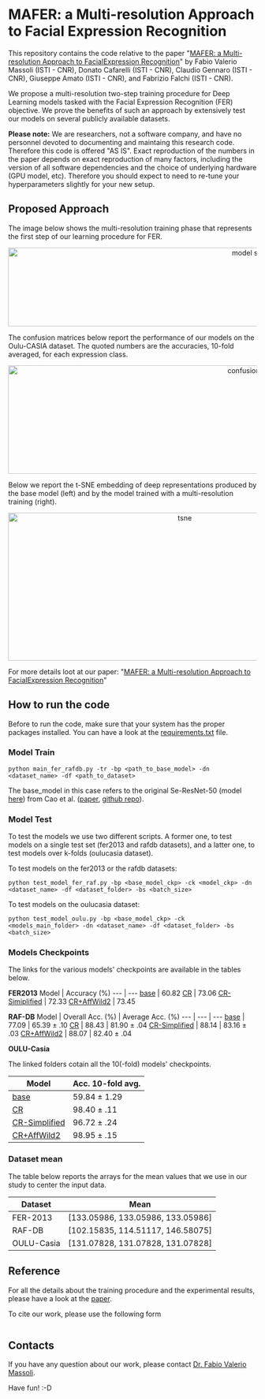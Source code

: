# MAFER: a Multi-resolution Approach to Facial Expression Recognition

This repository contains the code relative to the paper "[MAFER: a Multi-resolution Approach to FacialExpression Recognition](...)" by Fabio Valerio Massoli (ISTI - CNR), Donato Cafarelli (ISTI - CNR), Claudio Gennaro (ISTI - CNR), Giuseppe Amato (ISTI - CNR), and Fabrizio Falchi (ISTI - CNR).

We propose a multi-resolution two-step training procedure for Deep Learning models tasked with the Facial Expression Recognition (FER) objective. We prove the benefits of such an approach by extensively test our models on several publicly available datasets.  

**Please note:** 
We are researchers, not a software company, and have no personnel devoted to documenting and maintaing this research code. Therefore this code is offered "AS IS". Exact reproduction of the numbers in the paper depends on exact reproduction of many factors, including the version of all software dependencies and the choice of underlying hardware (GPU model, etc). Therefore you should expect to need to re-tune your hyperparameters slightly for your new setup.


## Proposed Approach

The image below shows the multi-resolution training phase that represents the first step of our learning procedure for FER.

<p align="center">
<img src="https://github.com/fvmassoli/multi-res-fer-in-the-wild/blob/master/images/model_simplified.png"  alt="model simplified" width="1000" height="160">
</p>

The confusion matrices below report the performance of our models on the Oulu-CASIA dataset. The quoted numbers are the accuracies, 10-fold averaged, for each expression class.

<p align="center">
<img src="https://github.com/fvmassoli/multi-res-fer-in-the-wild/blob/master/images/confusion_matrices.png"  alt="confusion matrices" width="1000" height="220">
</p>

Below we report the t-SNE embedding of deep representations produced by the base model (left) and by the model trained with a multi-resolution training (right). 

<p align="center">
<img src="https://github.com/fvmassoli/multi-res-fer-in-the-wild/blob/master/images/tsne.png"  alt="tsne" width="700" height="300">
</p>

For more details loot at our paper: "[MAFER: a Multi-resolution Approach to FacialExpression Recognition](...)"

## How to run the code

Before to run the code, make sure that your system has the proper packages installed. You can have a look at the [requirements.txt](https://github.com/fvmassoli/mafer-multires-facial-expression-recognition/blob/main/requirements.txt) file.


### Model Train

```
python main_fer_rafdb.py -tr -bp <path_to_base_model> -dn <dataset_name> -df <path_to_dataset>
```

The base_model in this case refers to the original Se-ResNet-50 (model [here](https://cnrsc-my.sharepoint.com/personal/fabrizio_falchi_cnr_it/_layouts/15/onedrive.aspx?originalPath=aHR0cHM6Ly9jbnJzYy1teS5zaGFyZXBvaW50LmNvbS86ZjovZy9wZXJzb25hbC9mYWJyaXppb19mYWxjaGlfY25yX2l0L0V0bTRiRzFPTjJ0SHF0b202NjZtbWlNQmdPeU9fRnNEd1hJWmgySk9TRlhab3c%5FcnRpbWU9WVhWcUVPc0EyVWc&id=%2Fpersonal%2Ffabrizio%5Ffalchi%5Fcnr%5Fit%2FDocuments%2FSharedByLilnk%2Fpaper%5Fcheckpoints%2Fsenet50%5Fft%5Fpytorch%2Ept&parent=%2Fpersonal%2Ffabrizio%5Ffalchi%5Fcnr%5Fit%2FDocuments%2FSharedByLilnk%2Fpaper%5Fcheckpoints)) from Cao et al. ([paper](https://arxiv.org/abs/1710.08092), [github repo](https://github.com/ox-vgg/vgg_face2)).   

### Model Test
To test the models we use two different scripts. A former one, to test models on a single test set (fer2013 and rafdb datasets), and a latter one, to test models over k-folds (oulucasia dataset).

To test models on the fer2013 or the rafdb datasets:
```
python test_model_fer_raf.py -bp <base_model_ckp> -ck <model_ckp> -dn <dataset_name> -df <dataset_folder> -bs <batch_size>
```

To test models on the oulucasia dataset:
```
python test_model_oulu.py -bp <base_model_ckp> -ck <models_main_folder> -dn <dataset_name> -df <dataset_folder> -bs <batch_size>
```


### Models Checkpoints

The links for the various models' checkpoints are available in the tables below.

**FER2013** 
Model | Accuracy (%)
--- | ---
[base](https://cnrsc-my.sharepoint.com/personal/fabrizio_falchi_cnr_it/_layouts/15/onedrive.aspx?originalPath=aHR0cHM6Ly9jbnJzYy1teS5zaGFyZXBvaW50LmNvbS86ZjovZy9wZXJzb25hbC9mYWJyaXppb19mYWxjaGlfY25yX2l0L0V0bTRiRzFPTjJ0SHF0b202NjZtbWlNQmdPeU9fRnNEd1hJWmgySk9TRlhab3c%5FcnRpbWU9d3M2UVR0WUEyVWc&id=%2Fpersonal%2Ffabrizio%5Ffalchi%5Fcnr%5Fit%2FDocuments%2FSharedByLilnk%2Fpaper%5Fcheckpoints%2Ffer2013%2Fbase%2Fbest%5Fmodel%5Fckp%5F2%2Ept&parent=%2Fpersonal%2Ffabrizio%5Ffalchi%5Fcnr%5Fit%2FDocuments%2FSharedByLilnk%2Fpaper%5Fcheckpoints%2Ffer2013%2Fbase)           | 60.82 
[CR](https://cnrsc-my.sharepoint.com/personal/fabrizio_falchi_cnr_it/_layouts/15/onedrive.aspx?originalPath=aHR0cHM6Ly9jbnJzYy1teS5zaGFyZXBvaW50LmNvbS86ZjovZy9wZXJzb25hbC9mYWJyaXppb19mYWxjaGlfY25yX2l0L0V0bTRiRzFPTjJ0SHF0b202NjZtbWlNQmdPeU9fRnNEd1hJWmgySk9TRlhab3c%5FcnRpbWU9d3M2UVR0WUEyVWc&id=%2Fpersonal%2Ffabrizio%5Ffalchi%5Fcnr%5Fit%2FDocuments%2FSharedByLilnk%2Fpaper%5Fcheckpoints%2Ffer2013%2Four%2Dcr%2Fbest%5Fmodel%5Fckp%5F11%2Ept&parent=%2Fpersonal%2Ffabrizio%5Ffalchi%5Fcnr%5Fit%2FDocuments%2FSharedByLilnk%2Fpaper%5Fcheckpoints%2Ffer2013%2Four%2Dcr)             | 73.06
[CR-Simiplified](https://cnrsc-my.sharepoint.com/personal/fabrizio_falchi_cnr_it/_layouts/15/onedrive.aspx?originalPath=aHR0cHM6Ly9jbnJzYy1teS5zaGFyZXBvaW50LmNvbS86ZjovZy9wZXJzb25hbC9mYWJyaXppb19mYWxjaGlfY25yX2l0L0V0bTRiRzFPTjJ0SHF0b202NjZtbWlNQmdPeU9fRnNEd1hJWmgySk9TRlhab3c%5FcnRpbWU9d3M2UVR0WUEyVWc&id=%2Fpersonal%2Ffabrizio%5Ffalchi%5Fcnr%5Fit%2FDocuments%2FSharedByLilnk%2Fpaper%5Fcheckpoints%2Ffer2013%2Four%2Dbase%2Dft%2Fbest%5Fmodel%5Fckp%5F16%2Ept&parent=%2Fpersonal%2Ffabrizio%5Ffalchi%5Fcnr%5Fit%2FDocuments%2FSharedByLilnk%2Fpaper%5Fcheckpoints%2Ffer2013%2Four%2Dbase%2Dft) | 72.33
[CR+AffWild2](https://cnrsc-my.sharepoint.com/personal/fabrizio_falchi_cnr_it/_layouts/15/onedrive.aspx?originalPath=aHR0cHM6Ly9jbnJzYy1teS5zaGFyZXBvaW50LmNvbS86ZjovZy9wZXJzb25hbC9mYWJyaXppb19mYWxjaGlfY25yX2l0L0V0bTRiRzFPTjJ0SHF0b202NjZtbWlNQmdPeU9fRnNEd1hJWmgySk9TRlhab3c%5FcnRpbWU9d3M2UVR0WUEyVWc&id=%2Fpersonal%2Ffabrizio%5Ffalchi%5Fcnr%5Fit%2FDocuments%2FSharedByLilnk%2Fpaper%5Fcheckpoints%2Ffer2013%2Four%2Dcr%2Dft%2Fbest%5Fmodel%5Fckp%5F20%2Ept&parent=%2Fpersonal%2Ffabrizio%5Ffalchi%5Fcnr%5Fit%2FDocuments%2FSharedByLilnk%2Fpaper%5Fcheckpoints%2Ffer2013%2Four%2Dcr%2Dft)    | 73.45


**RAF-DB**
Model | Overall Acc. (%) | Average Acc. (%)
--- | --- | ---
[base](https://cnrsc-my.sharepoint.com/personal/fabrizio_falchi_cnr_it/_layouts/15/onedrive.aspx?originalPath=aHR0cHM6Ly9jbnJzYy1teS5zaGFyZXBvaW50LmNvbS86ZjovZy9wZXJzb25hbC9mYWJyaXppb19mYWxjaGlfY25yX2l0L0V0bTRiRzFPTjJ0SHF0b202NjZtbWlNQmdPeU9fRnNEd1hJWmgySk9TRlhab3c%5FcnRpbWU9d3M2UVR0WUEyVWc&id=%2Fpersonal%2Ffabrizio%5Ffalchi%5Fcnr%5Fit%2FDocuments%2FSharedByLilnk%2Fpaper%5Fcheckpoints%2Frafdb%2Fbase%2Fbest%5Fmodel%5Fckp%5F2%2Ept&parent=%2Fpersonal%2Ffabrizio%5Ffalchi%5Fcnr%5Fit%2FDocuments%2FSharedByLilnk%2Fpaper%5Fcheckpoints%2Frafdb%2Fbase)           | 77.09 | 65.39 ± .10
[CR](https://cnrsc-my.sharepoint.com/personal/fabrizio_falchi_cnr_it/_layouts/15/onedrive.aspx?originalPath=aHR0cHM6Ly9jbnJzYy1teS5zaGFyZXBvaW50LmNvbS86ZjovZy9wZXJzb25hbC9mYWJyaXppb19mYWxjaGlfY25yX2l0L0V0bTRiRzFPTjJ0SHF0b202NjZtbWlNQmdPeU9fRnNEd1hJWmgySk9TRlhab3c%5FcnRpbWU9d3M2UVR0WUEyVWc&id=%2Fpersonal%2Ffabrizio%5Ffalchi%5Fcnr%5Fit%2FDocuments%2FSharedByLilnk%2Fpaper%5Fcheckpoints%2Frafdb%2Four%2Dcr%2Fbest%5Fmodel%5Fckp%5F7%2Ept&parent=%2Fpersonal%2Ffabrizio%5Ffalchi%5Fcnr%5Fit%2FDocuments%2FSharedByLilnk%2Fpaper%5Fcheckpoints%2Frafdb%2Four%2Dcr)             | 88.43 | 81.90 ± .04
[CR-Simplified](https://cnrsc-my.sharepoint.com/personal/fabrizio_falchi_cnr_it/_layouts/15/onedrive.aspx?originalPath=aHR0cHM6Ly9jbnJzYy1teS5zaGFyZXBvaW50LmNvbS86ZjovZy9wZXJzb25hbC9mYWJyaXppb19mYWxjaGlfY25yX2l0L0V0bTRiRzFPTjJ0SHF0b202NjZtbWlNQmdPeU9fRnNEd1hJWmgySk9TRlhab3c%5FcnRpbWU9d3M2UVR0WUEyVWc&id=%2Fpersonal%2Ffabrizio%5Ffalchi%5Fcnr%5Fit%2FDocuments%2FSharedByLilnk%2Fpaper%5Fcheckpoints%2Frafdb%2Four%2Dbase%2Dft%2Fbest%5Fmodel%5Fckp%5F12%2Ept&parent=%2Fpersonal%2Ffabrizio%5Ffalchi%5Fcnr%5Fit%2FDocuments%2FSharedByLilnk%2Fpaper%5Fcheckpoints%2Frafdb%2Four%2Dbase%2Dft)  | 88.14 | 83.16 ± .03
[CR+AffWild2](https://cnrsc-my.sharepoint.com/personal/fabrizio_falchi_cnr_it/_layouts/15/onedrive.aspx?originalPath=aHR0cHM6Ly9jbnJzYy1teS5zaGFyZXBvaW50LmNvbS86ZjovZy9wZXJzb25hbC9mYWJyaXppb19mYWxjaGlfY25yX2l0L0V0bTRiRzFPTjJ0SHF0b202NjZtbWlNQmdPeU9fRnNEd1hJWmgySk9TRlhab3c%5FcnRpbWU9d3M2UVR0WUEyVWc&id=%2Fpersonal%2Ffabrizio%5Ffalchi%5Fcnr%5Fit%2FDocuments%2FSharedByLilnk%2Fpaper%5Fcheckpoints%2Frafdb%2Four%2Dcr%2Dft%2Fbest%5Fmodel%5Fckp%5F10%2Ept&parent=%2Fpersonal%2Ffabrizio%5Ffalchi%5Fcnr%5Fit%2FDocuments%2FSharedByLilnk%2Fpaper%5Fcheckpoints%2Frafdb%2Four%2Dcr%2Dft)    | 88.07 | 82.40 ± .04


**OULU-Casia**

The linked folders cotain all the 10(-fold) models' checkpoints.

Model | Acc. 10-fold avg.
--- | --- 
[base](https://cnrsc-my.sharepoint.com/personal/fabrizio_falchi_cnr_it/_layouts/15/onedrive.aspx?originalPath=aHR0cHM6Ly9jbnJzYy1teS5zaGFyZXBvaW50LmNvbS86ZjovZy9wZXJzb25hbC9mYWJyaXppb19mYWxjaGlfY25yX2l0L0V0bTRiRzFPTjJ0SHF0b202NjZtbWlNQmdPeU9fRnNEd1hJWmgySk9TRlhab3c%5FcnRpbWU9d3M2UVR0WUEyVWc&id=%2Fpersonal%2Ffabrizio%5Ffalchi%5Fcnr%5Fit%2FDocuments%2FSharedByLilnk%2Fpaper%5Fcheckpoints%2Foulucasia%2Fbase)          | 59.84 ± 1.29
[CR](https://cnrsc-my.sharepoint.com/personal/fabrizio_falchi_cnr_it/_layouts/15/onedrive.aspx?originalPath=aHR0cHM6Ly9jbnJzYy1teS5zaGFyZXBvaW50LmNvbS86ZjovZy9wZXJzb25hbC9mYWJyaXppb19mYWxjaGlfY25yX2l0L0V0bTRiRzFPTjJ0SHF0b202NjZtbWlNQmdPeU9fRnNEd1hJWmgySk9TRlhab3c%5FcnRpbWU9d3M2UVR0WUEyVWc&id=%2Fpersonal%2Ffabrizio%5Ffalchi%5Fcnr%5Fit%2FDocuments%2FSharedByLilnk%2Fpaper%5Fcheckpoints%2Foulucasia%2Four%2Dcr)            | 98.40 ± .11
[CR-Simplified](https://cnrsc-my.sharepoint.com/personal/fabrizio_falchi_cnr_it/_layouts/15/onedrive.aspx?originalPath=aHR0cHM6Ly9jbnJzYy1teS5zaGFyZXBvaW50LmNvbS86ZjovZy9wZXJzb25hbC9mYWJyaXppb19mYWxjaGlfY25yX2l0L0V0bTRiRzFPTjJ0SHF0b202NjZtbWlNQmdPeU9fRnNEd1hJWmgySk9TRlhab3c%5FcnRpbWU9d3M2UVR0WUEyVWc&id=%2Fpersonal%2Ffabrizio%5Ffalchi%5Fcnr%5Fit%2FDocuments%2FSharedByLilnk%2Fpaper%5Fcheckpoints%2Foulucasia%2Four%2Dbase%2Dft) | 96.72 ± .24
[CR+AffWild2](https://cnrsc-my.sharepoint.com/personal/fabrizio_falchi_cnr_it/_layouts/15/onedrive.aspx?originalPath=aHR0cHM6Ly9jbnJzYy1teS5zaGFyZXBvaW50LmNvbS86ZjovZy9wZXJzb25hbC9mYWJyaXppb19mYWxjaGlfY25yX2l0L0V0bTRiRzFPTjJ0SHF0b202NjZtbWlNQmdPeU9fRnNEd1hJWmgySk9TRlhab3c%5FcnRpbWU9d3M2UVR0WUEyVWc&id=%2Fpersonal%2Ffabrizio%5Ffalchi%5Fcnr%5Fit%2FDocuments%2FSharedByLilnk%2Fpaper%5Fcheckpoints%2Foulucasia%2Four%2Dcr%2Dft)   | 98.95 ± .15 


### Dataset mean

The table below reports the arrays for the mean values that we use in our study to center the input data.

Dataset | Mean
--- | --- 
FER-2013 | [133.05986, 133.05986, 133.05986]
RAF-DB | [102.15835, 114.51117, 146.58075]
OULU-Casia | [131.07828, 131.07828, 131.07828]


## Reference
For all the details about the training procedure and the experimental results, please have a look at the [paper](...).

To cite our work, please use the following form

```

```

## Contacts
If you have any question about our work, please contact [Dr. Fabio Valerio Massoli](mailto:fabio.massoli@isti.cnr.it). 

Have fun! :-D
